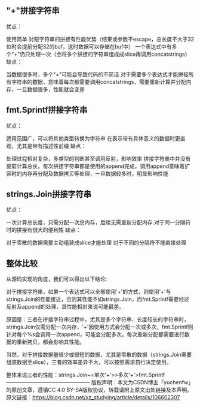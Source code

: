 ## "+"拼接字符串

优点：

使用简单
对短字符串的拼接有性能优势（结果或参数不escape，总长度不大于32位时会提前分配32的buf，这时数据可以存储在buf中）
一个表达式中有多个"+"仍只处理一次（会将多个拼接的字符串组成成slice再调用concatstrings）
缺点：

当数据很多时，多个"+"可能会导致代码的不简洁
对于需要多个表达式才能拼接所有字符串的数据，意味着每次都需要调用concatstrings，需要重新计算并分配内存，一旦数据很多，性能就会变差

## fmt.Sprintf拼接字符串

优点：

适用范围广，可以将其他类型转换为字符串
在表示带有具体意义的数据时更直观，尤其是带有描述性前缀
缺点：

处理过程相对复杂，多类型的判断甚至调用反射，影响效率
拼接字符串中并没有提前计算总长，每次拼接字符串都是使用的append完成，调用append意味着扩容时的内存再分配及数据拷贝等处理，一旦数据较多时，明显影响性能

## strings.Join拼接字符串

优点：

一次计算总长度，只需分配一次总内存，后续无需重新分配内存
对于同一分隔符时的拼接有很大的便利性
缺点：

对于零散的数据需要主动组装成slice才能处理
对于不同的分隔符不能直接处理

## 整体比较

从源码实现的角度，我们可以得出以下结论:

对于拼接字符串，如果一个表达式可以全部使用'+'的方式，则使用'+'与strings.Join的性能接近，否则其性能不如strings.Join，而fmt.Sprintf需要经过反射及append的处理，其性能相对来说可能最差。

原因是：三者在拼接字符串过程中，尤其是多个字符串、长度较长的字符串时，strings.Join仅需分配一次内存，'+'因使用方式会分配一次或多次，fmt.Sprintf则针对每个%s会调用一次append，可能会分配多次。每次重新分配都需要进行数据的重新拷贝，都会影响其性能。

当然，对于拼接数据量很少或很短的数据，尤其是零散的数据（strings.Join需要组装数据至slice），三者的效率差异不大，可以按照需求自行决定使用。

整体来说三者的性能：strings.Join~=单次'+'>>多次'+'>fmt.Sprintf
————————————————
版权声明：本文为CSDN博主「yuchenfw」的原创文章，遵循CC 4.0 BY-SA版权协议，转载请附上原文出处链接及本声明。
原文链接：https://blog.csdn.net/xz_studying/article/details/106602307